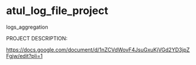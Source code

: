 # atul_log_file_project
logs_aggregation


PROJECT DESCRIPTION:

https://docs.google.com/document/d/1nZCVdWovF4JsuGxuKjVGd2YD3jpZFgjw/edit?pli=1

